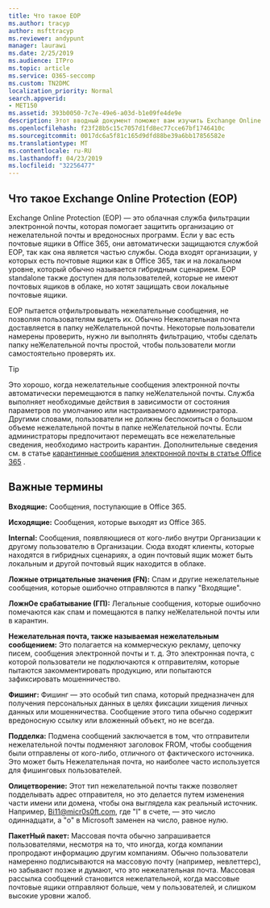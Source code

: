 ```yaml
---
title: Что такое EOP
ms.author: tracyp
author: msfttracyp
ms.reviewer: andypunt
manager: laurawi
ms.date: 2/25/2019
ms.audience: ITPro
ms.topic: article
ms.service: O365-seccomp
ms.custom: TN2DMC
localization_priority: Normal
search.appverid:
- MET150
ms.assetid: 393b0050-7c7e-49e6-a03d-b1e09fe4de9e
description: Этот вводный документ поможет вам изучить Exchange Online Protection (EOP) и некоторую важную терминологию. Это необходимо для пользователей Office 365, защищающих облачные почтовые ящики Exchange Online и автономных клиентов EOP, которые защищают локальные почтовые ящики, такие как Exchange Server 2016.
ms.openlocfilehash: f23f28b5c15c7057d1fd8ec77cce67bf1746410c
ms.sourcegitcommit: 0017dc6a5f81c165d9dfd88be39a6bb17856582e
ms.translationtype: MT
ms.contentlocale: ru-RU
ms.lasthandoff: 04/23/2019
ms.locfileid: "32256477"
---
```

## <a name="what-is-exchange-online-protection-eop"></a>Что такое Exchange Online Protection (EOP)

Exchange Online Protection (EOP) — это облачная служба фильтрации электронной почты, которая помогает защитить организацию от нежелательной почты и вредоносных программ. Если у вас есть почтовые ящики в Office 365, они автоматически защищаются службой EOP, так как она является частью службы. Сюда входят организации, у которых есть почтовые ящики как в Office 365, так и на локальном уровне, который обычно называется гибридным сценарием. EOP standalone также доступен для пользователей, которые не имеют почтовых ящиков в облаке, но хотят защищать свои локальные почтовые ящики. 

EOP пытается отфильтровывать нежелательные сообщения, не позволяя пользователям видеть их. Обычно Нежелательная почта доставляется в папку неЖелательной почты. Некоторые пользователи намерены проверить, нужно ли выполнять фильтрацию, чтобы сделать папку неЖелательной почты простой, чтобы пользователи могли самостоятельно проверять их.  

> [!TIP]
> Это хорошо, когда нежелательные сообщения электронной почты автоматически перемещаются в папку неЖелательной почты. Служба выполняет необходимые действия в зависимости от состояния параметров по умолчанию или настраиваемого администратора. Другими словами, пользователи не должны беспокоиться о большом объеме нежелательной почты в папке неЖелательной почты. Если администраторы предпочитают перемещать все нежелательные сведения, необходимо настроить карантин. Дополнительные сведения см. в статье [карантинные сообщения электронной почты в статье Office 365](../quarantine-email-messages.md) .

## <a name="important-terms"></a>Важные термины

**Входящие:** Сообщения, поступающие в Office 365.

**Исходящие:** Сообщения, которые выходят из Office 365.

**Internal:** Сообщения, появляющиеся от кого-либо внутри Организации к другому пользователю в Организации. Сюда входят клиенты, которые находятся в гибридных сценариях, а один почтовый ящик может быть локальным и другой почтовый ящик находится в облаке.

**Ложные отрицательные значения (FN):** Спам и другие нежелательные сообщения, которые ошибочно отправляются в папку "Входящие".

**ЛожнОе срабатывание (ГП):** Легальные сообщения, которые ошибочно помечаются как спам и помещаются в папку неЖелательной почты или в карантин.

**Нежелательная почта, также называемая нежелательным сообщением:** Это полагается на коммерческую рекламу, цепочку писем, сообщения электронной почты и т. д. Это электронная почта, с которой пользователи не подключаются к отправителям, которые пытаются закомментировать продукцию, или попытаются зафиксировать мошенничество.

**Фишинг:** Фишинг — это особый тип спама, который предназначен для получения персональных данных в целях фиксации хищения личных данных или мошенничества. Сообщение этого типа обычно содержит вредоносную ссылку или вложенный объект, но не всегда.

**Подделка:** Подмена сообщений заключается в том, что отправители нежелательной почты подменяют заголовок FROM, чтобы сообщения были отправлены от кого-либо, отличного от фактического источника. Это может быть Нежелательная почта, но наиболее часто используется для фишинговых пользователей.

**Олицетворение:** Этот тип нежелательной почты также позволяет подделывать адрес отправителя, но это делается путем изменения части имени или домена, чтобы она выглядела как реальный источник. Например, Bi11@micr0s0ft.com, где "l" в счете, — это число одиннадцати, а "o" в Microsoft заменен на число, равное нулю.

**ПакетНый пакет:** Массовая почта обычно запрашивается пользователями, несмотря на то, что иногда, когда компании пропродают информацию другим компаниям. Обычно пользователи намеренно подписываются на массовую почту (например, невлеттерс), но забывают позже и думают, что это нежелательная почта. Массовая рассылка сообщений становится нежелательной, когда массовые почтовые ящики отправляют больше, чем у пользователей, и слишком высокие уровни жалоб.
